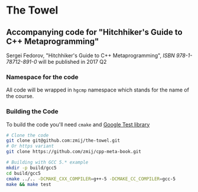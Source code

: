# The Towel
## Accompanying code for "Hitchhiker's Guide to C++ Metaprogramming"

Sergei Fedorov, "Hitchhiker's Guide to C++ Metaprogramming", *ISBN 978-1-78712-891-0* will be published in 2017 Q2

### Namespace for the code

All code will be wrapped in `hgcmp` namespace which stands for the name of the course.

### Building the Code

To build the code you'll need `cmake` and [Google Test library](https://github.com/google/googletest)

```bash
# Clone the code
git clone git@github.com:zmij/the-towel.git
# Or https variant
git clone https://github.com/zmij/cpp-meta-book.git

# Building with GCC 5.* example
mkdir -p build/gcc5
cd build/gcc5
cmake ../.. -DCMAKE_CXX_COMPILER=g++-5 -DCMAKE_CC_COMPILER=gcc-5
make && make test

```
